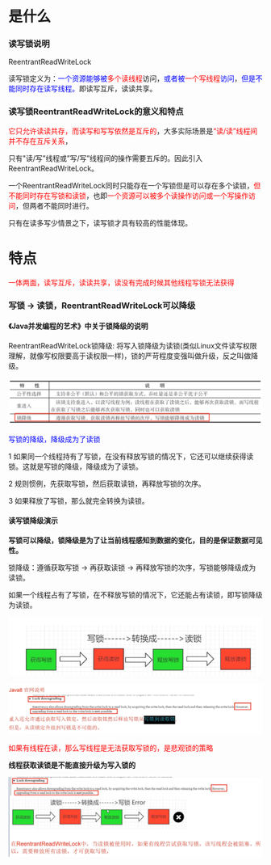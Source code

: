 # 是什么

### 读写锁说明

ReentrantReadWriteLock

读写锁定义为：<font color = 'blue'>一个资源能够被</font><font color = 'red'>多个读线程</font>访问，<font color = 'blue'>或者被</font><font color = 'red'>一个写线程</font><font color = 'blue'>访问</font>，<font color = 'blue'>但是不能同时存在读写线程。</font>即读写互斥，读读共享。

### 读写锁ReentrantReadWriteLock的意义和特点

<font color = 'red'>它只允许读读共存，而读写和写写依然是互斥的</font>，大多实际场景是<font color = 'red'>“读/读”线程间并不存在互斥关系</font>，

只有"读/写”线程或”写/写”线程间的操作需要五斥的。因此引入ReentrantReadWriteLock。

一个ReentrantReadWriteLock同时只能存在一个写锁但是可以存在多个读锁，<font color = 'red'>但不能同时存在写锁和读锁</font>，也即<font color = 'red'>一个资源可以被多个读操作访问或一个写操作访问</font>，但两者不能同时进行。

只有在读多写少情景之下，读写锁才具有较高的性能体现。

# 特点

<font color = 'red'>一体两面，读写互斥，读读共享，读没有完成时候其他线程写锁无法获得</font>

### 写锁 -> 读锁，ReentrantReadWriteLock可以降级

#### 《Java并发编程的艺术》中关于锁降级的说明

ReentrantReadWriteLock锁降级: 将写入锁降级为读锁(类似Linux文件读写权限理解，就像写权限要高于读权限一样)，锁的严苛程度变强叫做升级，反之叫做降级。

![image-20230813144049970](images/1.锁降级.png)

<font color = 'blue'>写锁的降级，降级成为了读锁</font>

1 如果同一个线程持有了写锁，在没有释放写锁的情况下，它还可以继续获得读锁。这就是写锁的降级，降级成为了读锁。

2 规则惯例，先获取写锁，然后获取读锁，再释放写锁的次序。

3 如果释放了写锁，那么就完全转换为读锁。

#### 读写锁降级演示

**写锁可以降级，锁降级是为了让当前线程感知到数据的变化，目的是保证数据可见性。**

锁降级：遵循获取写锁 -> 再获取读锁 -> 再释放写锁的次序，写锁能够降级成为读锁。

如果一个线程占有了写锁，在不释放写锁的情况下，它还能占有读锁，即写锁降级为读锁。

![](images/2.写锁转换成读锁.jpg)

![](images/3.Java8官网说明.jpg)

<font color = 'red'>如果有线程在读，那么写线程是无法获取写锁的，是悲观锁的策略</font>

**线程获取读锁是不能直接升级为写入锁的**

![image-20230813150913850](images/4.读锁无法升级.png)













